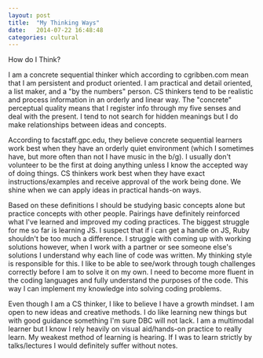 ```yaml
---
layout: post
title:  "My Thinking Ways"
date:   2014-07-22 16:48:48
categories: cultural
---
```


How do I Think?

I am a concrete sequential thinker which according to cgribben.com mean that I am persistent and product oriented. I am practical and detail oriented, a list maker, and a "by the numbers" person. CS thinkers tend to be realistic and process information in an orderly and linear way. The "concrete" perceptual quality means that I register info through my five senses and deal with the present. I tend to not search for hidden meanings but I do make relationships between ideas and concepts. 

According to facstaff.gpc.edu, they believe concrete sequential learners work best when they have an orderly quiet environment (which I sometimes have, but more often than not I have music in the b/g). I usually don't volunteer to be the first at doing anything unless I know the accepted way of doing things. CS thinkers work best when they have exact instructions/examples and receive approval of the work being done. We shine when we can apply ideas in practical hands-on ways.
					 	
Based on these definitions I should be studying basic concepts alone but practice concepts with other people. Pairings have definitely reinforced what I've learned and improved my coding practices. The biggest struggle for me so far is learning JS. I suspect that if i can get a handle on JS, Ruby shouldn't be too much a difference. I struggle with coming up with working solutions however, when I work with a partner or see someone else's solutions I understand why each line of code was written. My thinking style is responsible for this. I like to be able to see/work through tough challenges correctly before I am to solve it on my own. I need to become more fluent in the coding languages and fully understand the purposes of the code. This way I can implement my knowledge into solving coding problems.

Even though I am a CS thinker, I like to believe I have a growth mindset. I am open to new ideas and creative methods. I do like learning new things but with good guidance something I'm sure DBC will not lack. I am a multimodal learner but I know I rely heavily on visual aid/hands-on practice to really learn. My weakest method of learning is hearing. If I was to learn strictly by talks/lectures I would definitely suffer without notes.